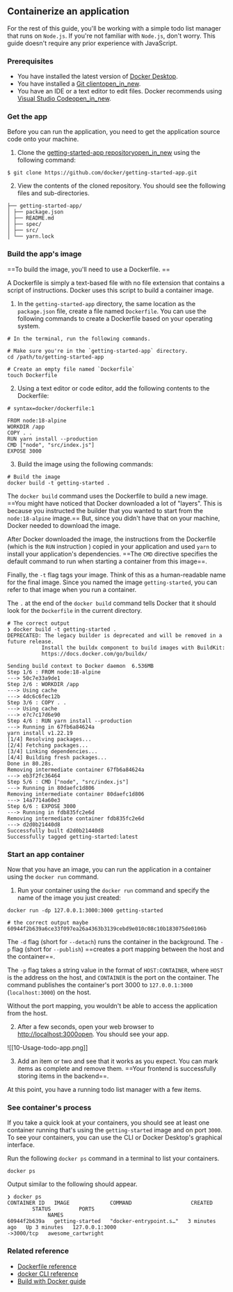 ## Containerize an application

For the rest of this guide, you'll be working with a simple todo list manager that runs on `Node.js`. If you're not familiar with `Node.js`, don't worry. This guide doesn't require any prior experience with JavaScript.

### Prerequisites

* You have installed the latest version of [Docker Desktop](https://docs.docker.com/get-docker/).
* You have installed a [Git clientopen_in_new](https://git-scm.com/downloads).
* You have an IDE or a text editor to edit files. Docker recommends using [Visual Studio Codeopen_in_new](https://code.visualstudio.com/).

### Get the app

Before you can run the application, you need to get the application source code onto your machine.

1. Clone the [getting-started-app repositoryopen_in_new](https://github.com/docker/getting-started-app/tree/main) using the following command:

```
$ git clone https://github.com/docker/getting-started-app.git
```

2.  View the contents of the cloned repository. You should see the following files and sub-directories.

```
├── getting-started-app/
│ ├── package.json
│ ├── README.md
│ ├── spec/
│ ├── src/
│ └── yarn.lock
```

### Build the app's image

==To build the image, you'll need to use a Dockerfile. ==

A Dockerfile is simply a text-based file with no file extension that contains a script of instructions. Docker uses this script to build a container image.

1. In the `getting-started-app` directory, the same location as the `package.json` file, create a file named `Dockerfile`. You can use the following commands to create a Dockerfile based on your operating system.
```shell
# In the terminal, run the following commands.

# Make sure you're in the `getting-started-app` directory.
cd /path/to/getting-started-app

# Create an empty file named `Dockerfile`
touch Dockerfile
```


2.  Using a text editor or code editor, add the following contents to the Dockerfile:
```
# syntax=docker/dockerfile:1

FROM node:18-alpine
WORKDIR /app
COPY . .
RUN yarn install --production
CMD ["node", "src/index.js"]
EXPOSE 3000
```

3.  Build the image using the following commands:
```shell
# Build the image
docker build -t getting-started .
```

The `docker build` command uses the Dockerfile to build a new image. ==You might have noticed that Docker downloaded a lot of "layers". This is because you instructed the builder that you wanted to start from the `node:18-alpine` image.== But, since you didn't have that on your machine, Docker needed to download the image.

After Docker downloaded the image, the instructions from the Dockerfile (which is the `RUN` instruction ) copied in your application and used ` yarn ` to install your application's dependencies. ==The ` CMD ` directive specifies the default command to run when starting a container from this image==.

Finally, the `-t` flag tags your image. Think of this as a human-readable name for the final image. Since you named the image `getting-started`, you can refer to that image when you run a container.

The `.` at the end of the `docker build` command tells Docker that it should look for the `Dockerfile` in the current directory.

```
# The correct output
❯ docker build -t getting-started .  
DEPRECATED: The legacy builder is deprecated and will be removed in a future release.  
           Install the buildx component to build images with BuildKit:  
           https://docs.docker.com/go/buildx/  
  
Sending build context to Docker daemon  6.536MB  
Step 1/6 : FROM node:18-alpine  
---> 50c7e33a9de1  
Step 2/6 : WORKDIR /app  
---> Using cache  
---> 4dc6c6fec12b  
Step 3/6 : COPY . .  
---> Using cache  
---> e7c7c17d6e90  
Step 4/6 : RUN yarn install --production  
---> Running in 67fb6a84624a  
yarn install v1.22.19  
[1/4] Resolving packages...  
[2/4] Fetching packages...  
[3/4] Linking dependencies...  
[4/4] Building fresh packages...  
Done in 80.28s.  
Removing intermediate container 67fb6a84624a  
---> eb3f2fc36464  
Step 5/6 : CMD ["node", "src/index.js"]  
---> Running in 80daefc1d806  
Removing intermediate container 80daefc1d806  
---> 14a7714a60e3  
Step 6/6 : EXPOSE 3000  
---> Running in fdb835fc2e6d  
Removing intermediate container fdb835fc2e6d  
---> d2d0b21440d8  
Successfully built d2d0b21440d8  
Successfully tagged getting-started:latest
```

### Start an app container

Now that you have an image, you can run the application in a container using the `docker run` command.

1. Run your container using the `docker run` command and specify the name of the image you just created:

```shell
docker run -dp 127.0.0.1:3000:3000 getting-started

# the correct output maybe
60944f2b639a6ce33f097ea26a4363b3139cebd9e010c08c10b183075de0106b
```

The `-d` flag (short for `--detach`) runs the container in the background. 
The `-p` flag (short for `--publish`) ==creates a port mapping between the host and the container==. 

The `-p` flag takes a string value in the format of `HOST:CONTAINER`, where `HOST` is the address on the host, and `CONTAINER` is the port on the container. The command publishes the container's port 3000 to `127.0.0.1:3000` (`localhost:3000`) on the host. 

Without the port mapping, you wouldn't be able to access the application from the host.

2. After a few seconds, open your web browser to [http://localhost:3000open](http://localhost:3000/). You should see your app.

![[10-Usage-todo-app.png]]

3. Add an item or two and see that it works as you expect. You can mark items as complete and remove them. ==Your frontend is successfully storing items in the backend==.


At this point, you have a running todo list manager with a few items.

### See container's process
If you take a quick look at your containers, you should see at least one container running that's using the `getting-started` image and on port `3000`. To see your containers, you can use the CLI or Docker Desktop's graphical interface.

Run the following `docker ps` command in a terminal to list your containers.

```shell
docker ps
```

Output similar to the following should appear.

```
❯ docker ps  
CONTAINER ID   IMAGE             COMMAND                   CREATED         STATUS         PORTS          
             NAMES  
60944f2b639a   getting-started   "docker-entrypoint.s…"   3 minutes ago   Up 3 minutes   127.0.0.1:3000  
->3000/tcp   awesome_cartwright
```

### Related reference
* [Dockerfile reference](https://docs.docker.com/engine/reference/builder/)
* [docker CLI reference](https://docs.docker.com/engine/reference/commandline/cli/)
* [Build with Docker guide](https://docs.docker.com/build/guide/)